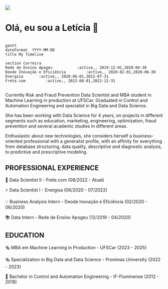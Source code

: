 ![](https://komarev.com/ghpvc/?username=leticiagcsilva)

# Olá, eu sou a Letícia 👋

```mermaid

gantt
dateFormat  YYYY-MM-DD
title My Timeline

section Carreira
Rede de Ensino Apogeu           :active,, 2019-12-01,2020-04-30
Deode Inovação e Eficiência         :active,, 2020-02-01,2020-06-30
Energisa       :active,, 2020-06-01,2022-07-31
Frete.com         :active,, 2022-08-01,2022-12-31

```
##
Currently Risk and Fraud Prevention Data Scientist and MBA student in Machine Learning in production at UFSCar. Graduated in Control and Automation Engineering and specialist in Big Data and Data Science.

She has been working with Data Science for 4 years, on projects in different segments such as education, marketing, engineering, optimization, fraud prevention and several academic studies in different areas.

Enthusiastic about new technologies, she considers herself a business-oriented professional with a generalist profile, with an affinity for everything from database structuring, data quality, descriptive and diagnostic analysis, to predictive and prescriptive modeling.

## PROFESSIONAL EXPERIENCE
🚚  Data Scientist II - Frete.com (08/2022 - Atual)

⚡ Data Scientist I - Energisa (06/2020 - 07/2022)

💡 Business Analysis Intern - Deode Inovação e Eficiência (02/2020 - 06/2020)

📚 Data Intern - Rede de Ensino Apogeu (12/2019 - 04/2020)

## EDUCATION
🗞️ MBA em Machine Learning in Production - UFSCar (2023 - 2025)

🗞️ Specialization in Big Data and Data Science - Prominas University (2022 - 2023)

🤖 Bachelor in Control and Automation Engineering - IF-Fluminense (2012 - 2018)
